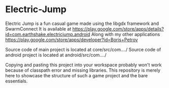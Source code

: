 Electric-Jump
=============

Electric Jump is a fun casual game made using the libgdx framework and SwarmConnect
It is available at https://play.google.com/store/apps/details?id=com.earthshake.electricjump.android
Along with my other applications https://play.google.com/store/apps/developer?id=Boris+Petrov

Source code of main project is located at core/src/com..../
Source code of android project is located at android/src/com..../

Copying and pasting this project into your workspace probably won't work because of classpath error and missing libraries.
This repository is merely here to showcase the structure of such a game project and the bare essentials.
